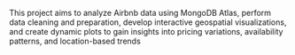 
This project aims to analyze Airbnb data using MongoDB Atlas, perform data cleaning and preparation, develop interactive geospatial visualizations, and create dynamic plots to gain insights into pricing variations, availability patterns, and location-based trends
